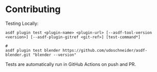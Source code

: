 # Contributing

Testing Locally:

```shell
asdf plugin test <plugin-name> <plugin-url> [--asdf-tool-version <version>] [--asdf-plugin-gitref <git-ref>] [test-command*]

#
asdf plugin test blender https://github.com/udoschneider/asdf-blender.git "blender --version"
```

Tests are automatically run in GitHub Actions on push and PR.
